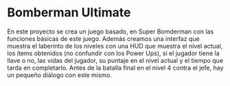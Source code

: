 # Bomberman Ultimate
En este proyecto se crea un juego basado, en Super Bomderman con las funciones básicas de este juego. Además creamos una interfaz que muestra el laberinto de los niveles con una HUD que muestra el nivel actual, los ítems obtenidos (no confundir con los Power Ups), si el jugador tiene la llave o no, las vidas del jugador, su puntaje en el nivel actual y el tiempo que tarda en completarlo. Antes de la batalla final en el nivel 4 contra el jefe, hay un pequeño diálogo con este mismo.